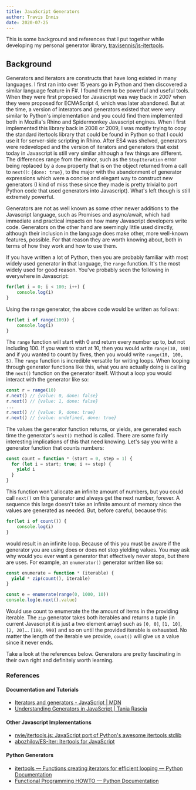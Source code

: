 ```yaml
---
title: JavaScript Generators
author: Travis Ennis
date: 2020-07-25
---
```


This is some background and references that I put together while developing my personal generator library, [travisennis/js-itertools](https://github.com/travisennis/js-itertools).

## Background

Generators and iterators are constructs that have long existed in many languages. I first ran into over 15 years go in Python and then discovered a similar language feature in F#. I found them to be powerful and useful tools. When they were first proposed for Javascript was way back in 2007 when they were proposed for ECMAScript 4, which was later abandoned. But at the time, a version of interators and generators existed that were very similar to Python's implementation and you could find them implemented both in Mozilla's Rhino and Spidermonkey Javascript engines. When I first implemented this library back in 2008 or 2009, I was mostly trying to copy the standard itertools library that could be found in Python so that I could use it for server-side scripting in Rhino. After ES4 was shelved, generators were redeveloped and the version of iterators and generators that exist today in Javascript is still very similar although a few things are different. The differences range from the minor, such as the `StopIteration` error being replaced by a `done` property that is on the object returned from a call to `next()`: `{done: true}`, to the major with the abandonment of generator expressions which were a concise and elegant way to construct new generators (I kind of miss these since they made is pretty trivial to port Python code that used generators into Javascript). What's left though is still extremely powerful.

Generators are not as well known as some other newer additions to the Javascript language, such as Promises and async/await, which had immediate and practical impacts on how many Javascript developers write code. Generators on the other hand are seemingly little used directly, although their inclusion in the language does make other, more well-known features, possible. For that reason they are worth knowing about, both in terms of how they work and how to use them.

If you have written a lot of Python, then you are probably familiar with most widely used generator in that language, the `range` function. It's the most widely used for good reason. You've probably seen the following in everywhere in Javascript:

```javascript
for(let i = 0; i < 100; i++) {
    console.log(i)
}
```

Using the range generator, the above code would be written as follows:

```javascript
for(let i of range(100)) {
    console.log(i)
}
```

The `range` function will start with 0 and return every number up to, but not including 100. If you want to start at 10, then you would write `range(10, 100)` and if you wanted to count by fives, then you would write `range(10, 100, 5)`. The `range` function is incredible versatile for writing loops. When looping through generator functions like this, what you are actually doing is calling the `next()` function on the generator itself. Without a loop you would interact with the generator like so:

```javascript
const r = range(10)
r.next() // {value: 0, done: false}
r.next() // {value: 1, done: false}
...
r.next() // {value: 9, done: true}
r.next() // {value: undefined, done: true}
```

The values the generator function returns, or yields, are generated each time the generator's `next()` method is called. There are some fairly interesting implications of this that need knowing. Let's say you write a generator function that counts numbers:

```javascript
const count = function * (start = 0, step = 1) {
  for (let i = start; true; i += step) {
    yield i
  }
}
```

This function won't allocate an infinite amount of numbers, but you could call `next()` on this generator and always get the next number, forever. A sequence this large doesn't take an infinite amount of memory since the values are generated as needed. But, before careful, because this:

```javascript
for(let i of count()) {
    console.log(i)
}
```

would result in an infinite loop. Because of this you must be aware if the generator you are using does or does not stop yielding values. You may ask why would you ever want a generator that effectively never stops, but there are uses. For example, an `enumerator()` generator written like so:

```javascript
const enumerate = function * (iterable) {
  yield * zip(count(), iterable)
}

const e = enumerate(range(0, 1000, 10))
console.log(e.next().value)
```

Would use count to enumerate the the amount of items in the providing iterable. The `zip` generator takes both iterables and returns a tuple (in current Javascript it is just a two element array) such as `[0, 0]`, `[1, 10]`, `[2, 20]`... `[100, 990]` and so on until the provided iterable is exhausted. No matter the length of the iterable we provide, `count()` will give us a value since it never ends.

Take a look at the references below. Generators are pretty fascinating in their own right and definitely worth learning.

### References

#### Documentation and Tutorials

- [Iterators and generators - JavaScript | MDN](https://developer.mozilla.org/en-US/docs/Web/JavaScript/Guide/Iterators_and_Generators)
- [Understanding Generators in JavaScript | Tania Rascia](https://www.taniarascia.com/understanding-generators-in-javascript/)

#### Other Javascript Implementations

- [nvie/itertools.js: JavaScript port of Python's awesome itertools stdlib](https://github.com/nvie/itertools.js)
- [abozhilov/ES-Iter: Itertools for JavaScript](https://github.com/abozhilov/ES-Iter)

#### Python Generators

- [itertools — Functions creating iterators for efficient looping — Python Documentation](https://docs.python.org/3/library/itertools.html)
- [Functional Programming HOWTO — Python Documentation](https://docs.python.org/3/howto/functional.html)